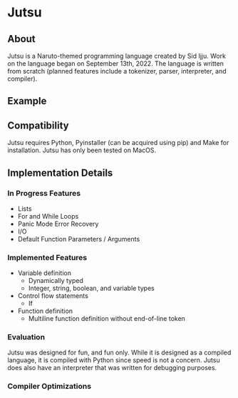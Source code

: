 # Jutsu

## About

Jutsu is a Naruto-themed programming language created by Sid Ijju. Work on the language began on September 13th, 2022. The language is written from scratch (planned features include a tokenizer, parser, interpreter, and compiler).

## Example

## Compatibility

Jutsu requires Python, Pyinstaller (can be acquired using pip) and Make for installation. Jutsu has only been tested on MacOS.  

## Implementation Details

### In Progress Features

* Lists
* For and While Loops
* Panic Mode Error Recovery
* I/O
* Default Function Parameters / Arguments

### Implemented Features

* Variable definition
    - Dynamically typed
    - Integer, string, boolean, and variable types
* Control flow statements
    - If
* Function definition 
    - Multiline function definition without end-of-line token

### Evaluation

Jutsu was designed for fun, and fun only. While it is designed as a compiled language, it is compiled with Python since speed is not a concern. Jutsu does also have an interpreter that was written for debugging purposes.

### Compiler Optimizations
